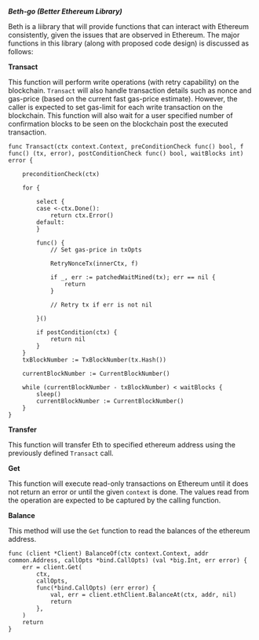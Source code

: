 ***Beth-go (Better Ethereum Library)***

Beth is a liibrary that will provide functions that can interact with Ethereum consistently, given the issues that are observed in Ethereum. The major functions in this library (along with proposed code design) is discussed as follows:

**Transact**

This function will perform write operations (with retry capability) on the blockchain. `Transact` will also handle transaction details such as nonce and gas-price (based on the current fast gas-price estimate). However, the caller is expected to set gas-limit for each write transaction on the blockchain. This function will also wait for a user specified number of confirmation blocks to be seen on the blockchain post the executed transaction.


```
func Transact(ctx context.Context, preConditionCheck func() bool, f func() (tx, error), postConditionCheck func() bool, waitBlocks int) error {

    preconditionCheck(ctx)

    for {

        select {
        case <-ctx.Done():
            return ctx.Error()
        default:
        }

        func() {
            // Set gas-price in txOpts

            RetryNonceTx(innerCtx, f)

            if _, err := patchedWaitMined(tx); err == nil {
                return
            }

            // Retry tx if err is not nil

        }()

        if postCondition(ctx) {
            return nil
        }
    }
    txBlockNumber := TxBlockNumber(tx.Hash())

    currentBlockNumber := CurrentBlockNumber()

    while (currentBlockNumber - txBlockNumber) < waitBlocks {
        sleep()
        currentBlockNumber := CurrentBlockNumber()
    } 
}
```

**Transfer**

This function will transfer Eth to specified ethereum address using the previously defined `Transact` call.


**Get**

This function will execute read-only transactions on Ethereum until it does not return an error or until the given `context` is done. The values read from the operation are expected to be captured by the calling function.

**Balance**

This method will use the `Get` function to read the balances of the ethereum address.

```
func (client *Client) BalanceOf(ctx context.Context, addr common.Address, callOpts *bind.CallOpts) (val *big.Int, err error) {
    err = client.Get(
        ctx,
        callOpts,
        func(*bind.CallOpts) (err error) {
            val, err = client.ethClient.BalanceAt(ctx, addr, nil)
            return
        },
    )
    return
}
```
